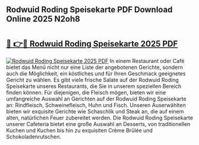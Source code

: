 ## Rodwuid Roding Speisekarte PDF Download Online 2025 N2oh8

# <h2><a href="http://gc96na5.nevu.top/?p=Rodwuid+Roding+Speisekarte">🔗 👉🔴 Rodwuid Roding Speisekarte 2025 PDF</a></h2>

[![Rodwuid Roding Speisekarte 2025 PDF](https://i.imgur.com/dBaPXMq.png)](http://gc96na5.nevu.top/?p=Rodwuid+Roding+Speisekarte)
In einem Restaurant oder Café bietet das Menü nicht nur eine Liste der angebotenen Gerichte, sondern auch die Möglichkeit, ein köstliches und für Ihren Geschmack geeignetes Gericht zu wählen. Es gibt viele frische Salate auf der Rodwuid Roding Speisekarte unseres Restaurants, die Sie in unserem speziellen Bereich finden können. Für diejenigen, die Fleisch mögen, bieten wir eine umfangreiche Auswahl an Gerichten auf der Rodwuid Roding Speisekarte an: Rindfleisch, Schweinefleisch, Huhn und Fisch. Unseren Auserwählten bieten wir exquisite Gerichte wie Schaschlik und Steak an, die auf einem alten, natürlichen Feuer zubereitet werden. Die Rodwuid Roding Speisekarte unserer Cafeteria bietet eine große Auswahl an Desserts, von traditionellen Kuchen und Kuchen bis hin zu exquisiten Crème Brûlée und Schokoladenrutschen.
